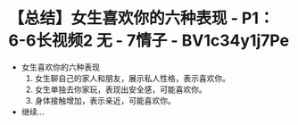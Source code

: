 # 【总结】女生喜欢你的六种表现 - P1：6-6长视频2 无 - 7情子 - BV1c34y1j7Pe

-   女生喜欢你的六种表现
    1.  女生聊自己的家人和朋友，展示私人性格，表示喜欢你。
    2.  女生单独去你家玩，表现出安全感，可能喜欢你。
    3.  身体接触增加，表示亲近，可能喜欢你。
-   继续...